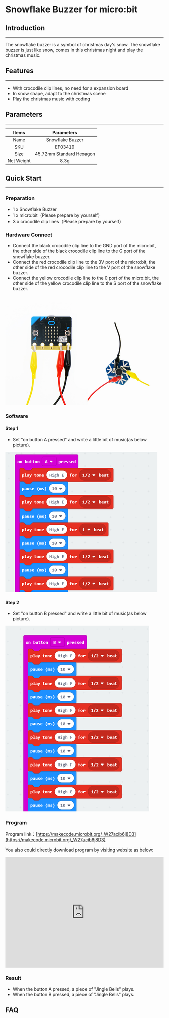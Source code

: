 # Snowflake Buzzer for micro:bit

## Introduction
---
 The snowflake buzzer is a symbol of christmas day's snow. The snowflake buzzer is just like snow, comes in this christmas night and  play the christmas music.

## Features
---
- With crocodile clip lines, no need for a expansion board
- In snow shape, adapt to the christmas scene 
- Play the christmas music with coding

## Parameters 
---
|Items|Parameters|
|:-:|:-:|
|Name|Snowflake Buzzer|
|SKU| EF03419|
|Size|45.72mm Standard Hexagon|
|Net Weight|8.3g|


## Quick Start  
---
### Preparation
- 1 x Snowflake Buzzer
- 1 x micro:bit（Please prepare by yourself）
- 3 x crocodile clip lines（Please prepare by yourself）

### Hardware Connect  

- Connect the black crocodile clip line to the GND port of the micro:bit, the other side of the black crocodile clip line to the G port of the snowflake buzzer.
- Connect the red crocodile clip line to the 3V port of the micro:bit, the other side of the red crocodile clip line to the V port of the snowflake buzzer.
- Connect the yellow crocodile clip line to the 0 port of the micro:bit, the other side of the yellow crocodile clip line to the S port of the snowflake buzzer.

![](./images/h65KyxW.jpg)

### Software  
#### Step 1

- Set "on button A pressed" and write a little bit of music(as below picture).

![](./images/cPG4w9y.png)

#### Step 2

- Set "on button B pressed" and write a little bit of music(as below picture).

![](./images/etnarAi.png)

### Program

Program link：[https://makecode.microbit.org/_W27acib6j8D3](https://makecode.microbit.org/_W27acib6j8D3)

You also could directly download program by visiting website as below:

<div style="position:relative;height:0;padding-bottom:70%;overflow:hidden;"><iframe style="position:absolute;top:0;left:0;width:100%;height:100%;" src="https://makecode.microbit.org/#pub:_W27acib6j8D3" frameborder="0" sandbox="allow-popups allow-forms allow-scripts allow-same-origin"></iframe></div>  

### Result 

- When the button A pressed, a piece of "Jingle Bells" plays.
- When the button B pressed, a piece of "Jingle Bells" plays.

## FAQ

